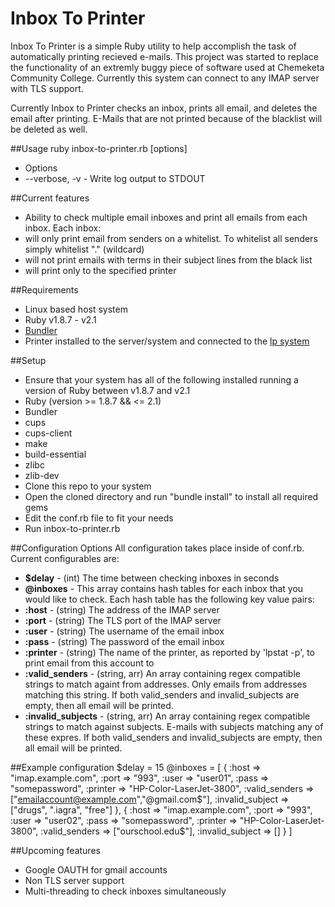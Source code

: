 # Inbox To Printer
Inbox To Printer is a simple Ruby utility to help accomplish the task of automatically printing recieved e-mails. This project was started to replace the functionality of an extremly buggy piece of software used at Chemeketa Community College. Currently this system can connect to any IMAP server with TLS support.

Currently Inbox to Printer checks an inbox, prints all email, and deletes the email after printing. E-Mails that are not printed because of the blacklist will be deleted as well. 

##Usage
ruby inbox-to-printer.rb [options]

* Options
 * --verbose, -v - Write log output to STDOUT

##Current features
* Ability to check multiple email inboxes and print all emails from each inbox. Each inbox:
 * will only print email from senders on a whitelist. To whitelist all senders simply whitelist "." (wildcard)
 * will not print emails with terms in their subject lines from the black list
 * will print only to the specified printer

##Requirements
* Linux based host system
* Ruby v1.8.7 - v2.1
* [Bundler](http://bundler.io/)
* Printer installed to the server/system and connected to the [lp system](http://www.cups.org/documentation.php/options.html)

##Setup
* Ensure that your system has all of the following installed running a version of Ruby between v1.8.7 and v2.1
 * Ruby (version >= 1.8.7 && <= 2.1)
 * Bundler
 * cups
 * cups-client
 * make 
 * build-essential
 * zlibc
 * zlib-dev
* Clone this repo to your system
* Open the cloned directory and run "bundle install" to install all required gems
* Edit the conf.rb file to fit your needs
* Run inbox-to-printer.rb

##Configuration Options
All configuration takes place inside of conf.rb. Current configurables are:
* **$delay** - (int) The time between checking inboxes in seconds
* **@inboxes** - This array contains hash tables for each inbox that you would like to check. Each hash table has the following key value pairs:
 * **:host** - (string) The address of the IMAP server
 * **:port** - (string) The TLS port of the IMAP server
 * **:user** - (string) The username of the email inbox
 * **:pass** - (string) The password of the email inbox
 * **:printer** - (string) The name of the printer, as reported by 'lpstat -p', to print email from this account to
 * **:valid_senders** - (string, arr) An array containing regex compatible strings to match againt from addresses. Only emails from addresses matching this string. If both valid\_senders and invalid\_subjects are empty, then all email will be printed.
 * **:invalid_subjects** - (string, arr) An array containing regex compatible strings to match against subjects. E-mails with subjects matching any of these expres. If both valid\_senders and invalid\_subjects are empty, then all email will be printed.

##Example configuration
    $delay = 15
    @inboxes = [
        {
            :host  => "imap.example.com",
            :port => "993",
            :user => "user01",
            :pass => "somepassword",
            :printer => "HP-Color-LaserJet-3800",
            :valid_senders => ["emailaccount@example.com","@gmail.com$"],
            :invalid_subject => ["drugs", ".iagra", "free"]
        },
        {
            :host  => "imap.example.com",
            :port => "993",
            :user => "user02",
            :pass => "somepassword",
            :printer => "HP-Color-LaserJet-3800",
            :valid_senders => ["ourschool.edu$"],
            :invalid_subject => []
        }
    ]


##Upcoming features
* Google OAUTH for gmail accounts
* Non TLS server support
* Multi-threading to check inboxes simultaneously
